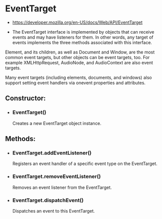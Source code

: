 # EventTarget
- https://developer.mozilla.org/en-US/docs/Web/API/EventTarget

-  The EventTarget interface is implemented by objects that can receive events and may have listeners for them. In other words, any target of events implements the three methods associated with this interface.

Element, and its children, as well as Document and Window, are the most common event targets, but other objects can be event targets, too. For example XMLHttpRequest, AudioNode, and AudioContext are also event targets.

Many event targets (including elements, documents, and windows) also support setting event handlers via onevent properties and attributes.

## Constructor:
- ### EventTarget()
    Creates a new EventTarget object instance.

## Methods:
- ### EventTarget.addEventListener()
    Registers an event handler of a specific event type on the EventTarget.

- ### EventTarget.removeEventListener()
    Removes an event listener from the EventTarget.

- ### EventTarget.dispatchEvent()
    Dispatches an event to this EventTarget.